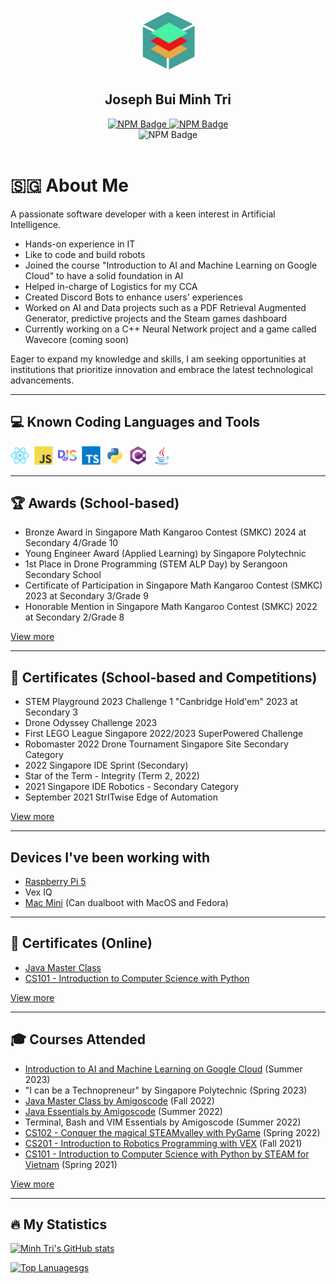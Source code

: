 <link rel="stylesheet" href="https://use.fontawesome.com/releases/v5.6.1/css/all.css" integrity="sha384-gfdkjb5BdAXd+lj+gudLWI+BXq4IuLW5IT+brZEZsLFm++aCMlF1V92rMkPaX4PP" crossorigin="anonymous">

<div id="header" align="center">
    <img src="./Logo.png" width="100" style="border-radius: 50%" />
    <h2 style="font-weight: bold">Joseph Bui Minh Tri</h2>
    <div id="badges">
    <a href="https://twitter.com/minhtribui153">
        <img src="https://img.shields.io/badge/minhtribui153-blue?style=for-the-badge&logo=twitter" alt="NPM Badge"/>
    </a>
    <a href="https://www.npmjs.com/~tribui141108">
        <img src="https://img.shields.io/badge/tribui141108-red?style=for-the-badge&logo=npm&logoColor=red" alt="NPM Badge"/>
    </a>
    <br>
    <a>
        <img src="https://dcbadge.limes.pink/api/shield/710319131983085599" alt="NPM Badge"/>
    </a>
    </div>
</div >
<br>

# 🇸🇬 About Me
A passionate software developer with a keen interest in Artificial Intelligence.

- Hands-on experience in IT
- Like to code and build robots
- Joined the course "Introduction to AI and Machine Learning on Google Cloud" to have a solid foundation in AI
- Helped in-charge of Logistics for my CCA
- Created Discord Bots to enhance users' experiences
- Worked on AI and Data projects such as a PDF Retrieval Augmented Generator, predictive projects and the Steam games dashboard
- Currently working on a C++ Neural Network project and a game called Wavecore (coming soon)

Eager to expand my knowledge and skills, I am seeking opportunities at institutions that prioritize innovation and embrace the latest technological advancements.

---

## ‍💻 Known Coding Languages and Tools

<div>
  <img src="https://raw.githubusercontent.com/devicons/devicon/master/icons/react/react-original.svg" width="30"/>&nbsp;
  <img src="https://raw.githubusercontent.com/devicons/devicon/master/icons/javascript/javascript-original.svg" width="30"/>&nbsp;
  <img src="https://raw.githubusercontent.com/devicons/devicon/master/icons/discordjs/discordjs-original.svg" width="30"/>&nbsp;
  <img src="https://raw.githubusercontent.com/devicons/devicon/master/icons/typescript/typescript-original.svg" width="30"/>&nbsp;
  <img src="https://raw.githubusercontent.com/devicons/devicon/master/icons/python/python-original.svg" width="30"/>&nbsp;
  <img src="https://raw.githubusercontent.com/devicons/devicon/master/icons/csharp/csharp-original.svg" width="30"/>&nbsp;
  <img src="https://raw.githubusercontent.com/devicons/devicon/master/icons/java/java-original.svg" width="30"/>&nbsp;
</div>

---


## 🏆 Awards (School-based)
- Bronze Award in Singapore Math Kangaroo Contest (SMKC) 2024 at Secondary 4/Grade 10
- Young Engineer Award (Applied Learning) by Singapore Polytechnic
- 1st Place in Drone Programming (STEM ALP Day) by Serangoon Secondary School
- Certificate of Participation in Singapore Math Kangaroo Contest (SMKC) 2023 at Secondary 3/Grade 9
- Honorable Mention in Singapore Math Kangaroo Contest (SMKC) 2022 at Secondary 2/Grade 8

[View more](https://drive.google.com/file/d/182efDkQ32pM9jaEX-Axu_U7uJaX65Epz/view?usp=sharing)

---

## 🧾 Certificates (School-based and Competitions)
- STEM Playground 2023 Challenge 1 "Canbridge Hold'em" 2023 at Secondary 3
- Drone Odyssey Challenge 2023
- First LEGO League Singapore 2022/2023 SuperPowered Challenge
- Robomaster 2022 Drone Tournament Singapore Site Secondary Category
- 2022 Singapore IDE Sprint (Secondary)
- Star of the Term - Integrity (Term 2, 2022)
- 2021 Singapore IDE Robotics - Secondary Category
- September 2021 StrITwise Edge of Automation

[View more](https://drive.google.com/file/d/141nt0N3QpVb3XkQZuS48GEEX__DB6JM1/view?usp=sharing)

---

## Devices I've been working with
- [Raspberry Pi 5](./Raspberry_Pi.jpeg)
- Vex IQ
- [Mac Mini](./Mac_Mini_M1.jpeg) (Can dualboot with MacOS and Fedora)
---

## 🧾 Certificates (Online)
- [Java Master Class](https://www.amigoscode.com/courses/java-master-class)
- [CS101 - Introduction to Computer Science with Python](https://www.steamforvietnam.org/en/courses/computer-science)

[View more](https://drive.google.com/file/d/1d0c4mlYsSJ6PW07IdNIX7aO_WgLGylCG/view?usp=sharing)

---

## 🎓 Courses Attended
- [Introduction to AI and Machine Learning on Google Cloud](https://www.cloudskillsboost.google/course_templates/593) (Summer 2023)
- "I can be a Technopreneur" by Singapore Polytechnic (Spring 2023)
- [Java Master Class by Amigoscode](https://www.amigoscode.com/courses/java-master-class) (Fall 2022)
- [Java Essentials by Amigoscode](https://www.amigoscode.com/courses/java) (Summer 2022)
- Terminal, Bash and VIM Essentials by Amigoscode (Summer 2022)
- [CS102 - Conquer the magical STEAMvalley with PyGame](https://www.steamforvietnam.org/en/courses/pygame) (Spring 2022)
- [CS201 - Introduction to Robotics Programming with VEX](https://www.steamforvietnam.org/en/courses/robotics) (Fall 2021)
- [CS101 - Introduction to Computer Science with Python by STEAM for Vietnam](https://www.steamforvietnam.org/en/courses/computer-science) (Spring 2021)

[View more](https://drive.google.com/file/d/1KOJBVjnvyLj6032LR3ybzhELviT2HZnP/view?usp=sharing)

---

## 🔥 My Statistics
[![Minh Tri's GitHub stats](https://github-readme-stats.vercel.app/api?username=minhtribui153&show_icons=true&layout=compact&theme=dark)](https://github.com/minhtribui153)

[![Top Lanuagesgs](https://github-readme-stats.vercel.app/api/top-langs/?username=minhtribui153&layout=compact&theme=dark)](https://github.com/minhtribui153)
